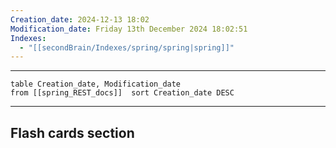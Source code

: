 ```yaml
---
Creation_date: 2024-12-13 18:02
Modification_date: Friday 13th December 2024 18:02:51
Indexes:
  - "[[secondBrain/Indexes/spring/spring|spring]]"
---
```


----



```dataview
table Creation_date, Modification_date
from [[spring_REST_docs]]  sort Creation_date DESC
```























---
## Flash cards section
